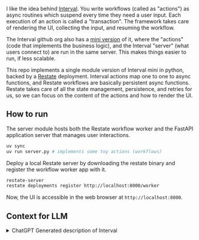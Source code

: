 I like the idea behind [Interval](https://interval.com/). You write workflows (called as "actions") as async routines which suspend every time they need a user input. Each execution of an action is called a "transaction". The framework takes care of rendering the UI, collecting the input, and resuming the workflow. 

The Interval github org also has a [mini version](https://github.com/interval/mini/) of it, where the "actions" (code that implements the business logic), and the Interval "server" (what users connect to) are run in the same server. This makes things easier to run, if less scalable. 

This repo implements a single module version of Interval mini in python, backed by a [Restate](https://restate.dev/) deployment. Interval actions map one to one to async functions, and Restate workflows are basically persistent async functions. Restate takes care of all the state management, persistence, and retries for us, so we can focus on the content of the actions and how to render the UI.

## How to run

The server module hosts both the Restate workflow worker and the FastAPI application server that manages user interactions. 

```bash
uv sync
uv run server.py # implements some toy actions (workflows)
```

Deploy a local Restate server by downloading the restate binary and register the workflow worker app with it. 

```bash
restate-server
restate deployments register http://localhost:8000/worker
```

Now, the UI is accessible in the web browser at `http://localhost:8000`.

## Context for LLM

<details>
<summary>ChatGPT Generated description of Interval</summary>

Interval is a framework for building internal tools and operational workflows that allows developers to create interactive, multi-step processes using code rather than drag-and-drop interfaces. The key aspects of Interval's approach are:

The framework provides a set of pre-built UI components and interactive elements that can be composed programmatically. These include:
- Form inputs (text fields, selects, file uploads, etc.)
- Data display components (tables, charts, JSON viewers)
- Interactive elements (confirmation dialogs, action buttons)
- Layout components for organizing information

Rather than building static pages, developers create "actions" - interactive procedures that can request input from users, display information, and execute backend logic in a defined sequence. The framework handles the state management and UI rendering automatically.

A typical Interval action might:
1. Display a form to collect initial parameters
2. Make API calls or database queries based on that input
3. Show the results in a table
4. Allow selecting rows for further processing
5. Confirm dangerous operations
6. Execute final changes and show success/failure states

The framework manages the execution flow, allowing actions to pause and wait for user input before continuing. This creates an interactive, wizard-like experience where complex operations can be broken down into clear steps.

Interval also provides:
- Authentication and user management
- Logging of all actions and their outcomes
- The ability to schedule actions to run on a recurring basis
- A dashboard to browse and execute available actions
- Role-based access control to restrict who can run specific actions

The core philosophy is that internal tools should be built with the same engineering practices as production code - version control, testing, code review, etc. - while still providing a polished user experience. This contrasts with no-code tools that prioritize rapid development but can be limiting and hard to maintain as requirements grow more complex.

By using code, developers can:
- Implement complex business logic
- Interface directly with existing services and databases
- Handle edge cases and errors gracefully
- Maintain consistency with other backend systems
- Leverage existing development workflows
- Create reusable components and utilities

This design makes Interval particularly well-suited for operations that:
- Require significant business logic or data processing
- Need to integrate with multiple systems
- Have complex validation or authorization requirements
- Would benefit from being broken into discrete steps
- Need to be maintainable by engineers long-term

The framework essentially provides the infrastructure layer (state management, UI rendering, authentication, etc.) while letting developers focus on implementing the actual business logic in a natural, programmatic way.
</details>